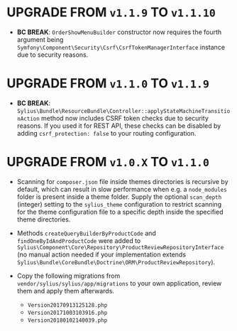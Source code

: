 # UPGRADE FROM `v1.1.9` TO `v1.1.10`

* **BC BREAK**: `OrderShowMenuBuilder` constructor now requires the fourth argument being 
  `Symfony\Component\Security\Csrf\CsrfTokenManagerInterface` instance due to security reasons.

# UPGRADE FROM `v1.1.0` TO `v1.1.9`

* **BC BREAK**: `Sylius\Bundle\ResourceBundle\Controller::applyStateMachineTransitionAction` method now includes CSRF token checks due 
  to security reasons. If you used it for REST API, these checks can be disabled by adding 
  `csrf_protection: false` to your routing configuration. 

# UPGRADE FROM `v1.0.X` TO `v1.1.0`

* Scanning for `composer.json` file inside themes directories is recursive by default, which can result in slow performance
  when e.g. a `node_modules` folder is present inside a theme folder. Supply the optional `scan_depth` (integer) setting
  to the `sylius_theme` configuration to restrict scanning for the theme configuration file to a specific depth inside
  the specified theme directories.
  
* Methods `createQueryBuilderByProductCode` and `findOneByIdAndProductCode` were added to
  `Sylius\Component\Core\Repository\ProductReviewRepositoryInterface` (no manual action needed if your implementation
  extends `Sylius\Bundle\CoreBundle\Doctrine\ORM\ProductReviewRepository`).

* Copy the following migrations from `vendor/sylius/sylius/app/migrations` to your own application, review them and apply them afterwards.
    * `Version20170913125128.php`
    * `Version20171003103916.php`
    * `Version20180102140039.php`

